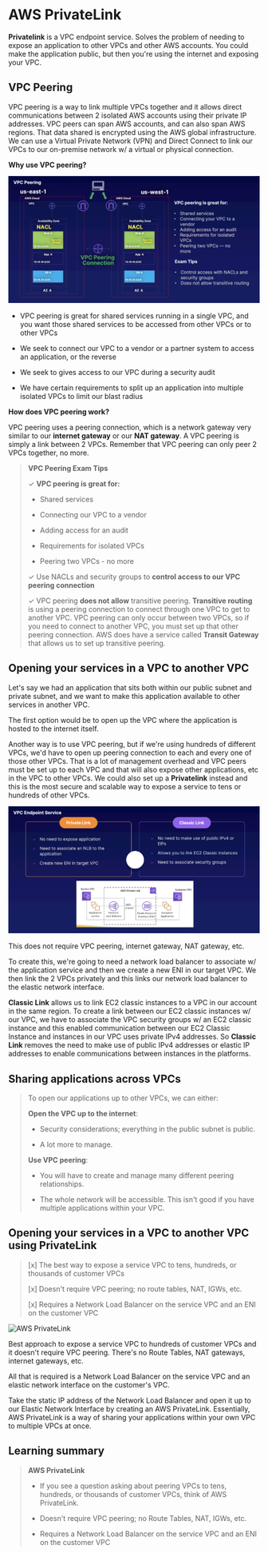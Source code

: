 # AWS PrivateLink

**Privatelink** is a VPC endpoint service. Solves the problem of needing to expose an application to other VPCs and other AWS accounts. You could make the application public, but then you're using the internet and exposing your VPC.

## VPC Peering

VPC peering is a way to link multiple VPCs together and it allows direct communications between 2 isolated AWS accounts using their private IP addresses. VPC peers can span AWS accounts, and can also span AWS regions. That data shared is encrypted using the AWS global infrastructure. We can use a Virtual Private Network (VPN) and Direct Connect to link our VPCs to our on-premise network w/ a virtual or physical connection.

**Why use VPC peering?**

![Fig. 1 VPC Peering](../../../../img/SAA-CO2/virtual-private-cloud/privatelink/diagram-i.png)

* VPC peering is great for shared services running in a single VPC, and you want those shared services to be accessed from other VPCs or to other VPCs

* We seek to connect our VPC to a vendor or a partner system to access an application, or the reverse

* We seek to gives access to our VPC during a security audit

* We have certain requirements to split up an application into multiple isolated VPCs to limit our blast radius

**How does VPC peering work?**

VPC peering uses a peering connection, which is a network gateway very similar to our **internet gateway** or our **NAT gateway**. A VPC peering is simply a link between 2 VPCs. Remember that VPC peering can only peer 2 VPCs together, no more.

> **VPC Peering Exam Tips**
>
> ✓ **VPC peering is great for:**
>
>   * Shared services
>
>   * Connecting our VPC to a vendor
>
>   * Adding access for an audit
>
>   * Requirements for isolated VPCs
>
>   * Peering two VPCs - no more
>
> ✓ Use NACLs and security groups to **control access to our VPC peering connection**
>
> ✓ VPC peering **does not allow** transitive peering. **Transitive routing** is using a peering connection to connect through one VPC to get to another VPC. VPC peering can only occur between two VPCs, so if you need to connect to another VPC, you must set up that other peering connection. AWS does have a service called **Transit Gateway** that allows us to set up transitive peering.

## Opening your services in a VPC to another VPC

Let's say we had an application that sits both within our public subnet and private subnet, and we want to make this application available to other services in another VPC.

The first option would be to open up the VPC where the application is hosted to the internet itself.

Another way is to use VPC peering, but if we're using hundreds of different VPCs, we'd have to open up peering connection to each and every one of those other VPCs. That is a lot of management overhead and VPC peers must be set up to each VPC and that will also expose other applications, etc in the VPC to other VPCs. We could also set up a **Privatelink** instead and this is the most secure and scalable way to expose a service to tens or hundreds of other VPCs.

![Fig. 1 Endpoint service](../../../../img/SAA-CO2/virtual-private-cloud/privatelink/diagram-ii.png)

This does not require VPC peering, internet gateway, NAT gateway, etc.

To create this, we're going to need a network load balancer to associate w/ the application service and then we create a new ENI in our target VPC. We then link the 2 VPCs privately and this links our network load balancer to the elastic network interface.

**Classic Link** allows us to link EC2 classic instances to a VPC in our account in the same region. To create a link between our EC2 classic instances w/ our VPC, we have to associate the VPC security groups w/ an EC2 classic instance and this enabled communication between our EC2 Classic Instance and instances in our VPC uses private IPv4 addresses. So **Classic Link** removes the need to make use of public IPv4 addresses or elastic IP addresses to enable communications between instances in the platforms.

## Sharing applications across VPCs

> To open our applications up to other VPCs, we can either:
>
> **Open the VPC up to the internet**:
>
> * Security considerations; everything in the public subnet is public.
>
> * A lot more to manage.
>
> **Use VPC peering**:
>
> * You will have to create and manage many different peering relationships.
>
> * The whole network will be accessible. This isn't good if you have multiple applications within your VPC.

## Opening your services in a VPC to another VPC using PrivateLink

> [x] The best way to expose a service VPC to tens, hundreds, or thousands of customer VPCs
>
> [x] Doesn't require VPC peering; no route tables, NAT, IGWs, etc.
>
> [x] Requires a Network Load Balancer on the service VPC and an ENI on the customer VPC

![AWS PrivateLink](https://www.qubole.com/wp-content/uploads/2020/09/image1-3.png)

Best approach to expose a service VPC to hundreds of customer VPCs and it doesn't require VPC peering. There's no Route Tables, NAT gateways, internet gateways, etc.

All that is required is a Network Load Balancer on the service VPC and an elastic network interface on the customer's VPC.

Take the static IP address of the Network Load Balancer and open it up to our Elastic Network Interface by creating an AWS PrivateLink. Essentially, AWS PrivateLink is a way of sharing your applications within your own VPC to multiple VPCs at once.

## Learning summary

> **AWS PrivateLink**
>
> * If you see a question asking about peering VPCs to tens, hundreds, or thousands of customer VPCs, think of AWS PrivateLink.
>
> * Doesn't require VPC peering; no Route Tables, NAT, IGWs, etc.
>
> * Requires a Network Load Balancer on the service VPC and an ENI on the customer VPC
